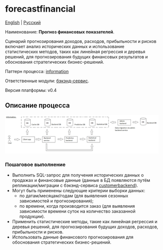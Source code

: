 # forecastfinancial

[English](forecastfinancial.md) | [Русский](forecastfinancial.ru.md)

Наименование: **Прогноз финансовых показателей**.

Сценарий прогнозирования доходов, расходов, прибыльности и рисков включает анализ исторических данных и использование статистических методов, таких как линейная регрессия и деревья решений, для прогнозирования будущих финансовых результатов и обоснования стратегических бизнес-решений.

Паттерн процесса: [information](../../processpatterns/information.md)

Ответственные модули: [бэкэнд-сервис](../../backend/predictivebackend.md).

Версия платформы: v0.4

## Описание процесса

![information_overall](../../img/processpatterns/information_overall.png)

### Пошаговое выполнение

- Выполнить SQL-запрос для получения исторических данных о продажах и финансовые данные (данные в БД появляются путём репликации/миграции с бэкэнд-сервиса [customerbackend](../../backend/customerbackend.ru.md)).
- Могут быть применены следующие критерии выборки данных:
    - по датам/месяцам/годам (для выявления сезонных зависимостей и прогнозирования);
    - по времени, когда производится заказ (для выявления зависимости времени суток на количество заказанной продукции).
- Применить статистические методы, такие как линейная регрессия и деревья решений, для прогнозирования будущих доходов, расходов, прибыльности и рисков.
- Использовать данные финансового прогнозирования для обоснования стратегических бизнес-решений.
